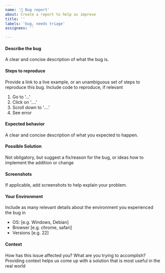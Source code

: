 ```yaml
---
name: '🐛 Bug report'
about: Create a report to help us improve
title: ''
labels: 'bug, needs triage'
assignees: ''

---
```


#### Describe the bug

A clear and concise description of what the bug is.

#### Steps to reproduce

Provide a link to a live example, or an unambiguous set of steps to
reproduce this bug. Include code to reproduce, if relevant

1. Go to '...'
2. Click on '....'
3. Scroll down to '....'
4. See error

#### Expected behavior

A clear and concise description of what you expected to happen.

#### Possible Solution

Not obligatory, but suggest a fix/reason for the bug,
or ideas how to implement the addition or change

#### Screenshots

If applicable, add screenshots to help explain your problem.

#### Your Environment

Include as many relevant details about the environment you experienced the bug in

- OS: [e.g. Windows, Debian]
- Browser [e.g. chrome, safari]
- Versions [e.g. 22]

#### Context

How has this issue affected you? What are you trying to accomplish?
Providing context helps us come up with a solution that is most useful in the real world
